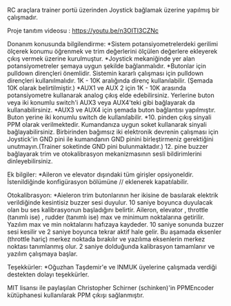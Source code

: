 RC araçlara trainer portü üzerinden Joystick bağlamak üzerine yapılmış bir çalışmadır.

Proje tanıtım videosu : https://youtu.be/n3OITI3CZNc

Donanım konusunda bilgilendirme:
*Sistem potansiyometrelerdeki gerilimi ölçerek konumu öğrenmek ve trim değerlerini ölçülen değerlere ekleyerek çıkış vermek üzerine kurulmuştur.
*Joystick mekaniğinde yer alan potansiyometreler şemaya uygun şekilde bağlanmalıdır.
*Butonlar için pulldown dirençleri önemlidir. Sistemin kararlı çalışması için pulldown dirençleri kullanılmalıdır. 1K - 10K aralığında direnç kullanılabilir. (Şemada 10K olarak belirtilmiştir.)
*AUX1 ve AUX 2 için 1K - 10K arasında potansiyometre kullanarak analog çıkış elde edebilirsiniz. Yerlerine buton veya iki konumlu switch'i AUX3 veya AUX4'teki gibi bağlayarak da kullanabilirsiniz.
*AUX3 ve AUX4 için şemada buton bağlantısı yapılmıştır. Buton yerine iki konumlu switch de kullanılabilir.
*10. pinden çıkış sinyali PPM olarak verilmektedir. Kumandanıza uygun soket kullanarak sinyali bağlayabilirsiniz. Birbirinden bağımsız iki elektronik devrenin çalışması için Joystick'in
GND pini ile kumandanın GND pinini birleştirmeniz gerektiğini unutmayın.(Trainer soketinde GND pini bulunmaktadır.)
12. pine buzzer bağlayarak trim ve otokalibrasyon mekanizmasının sesli bildirimlerini dinleyebilirsiniz.

Ek bilgiler:
*Aileron ve elevator dışındaki tüm girişler opsiyoneldir. İstenildiğinde konfigürasyon bölümüne // eklenerek kapatılabilir.

Otokalibrasyon:
*Aieleron trim butonlarının her ikisine de basılarak elektrik verildiğinde kesintisiz buzzer sesi duyulur. 10 saniye boyunca duyulacak olan bu ses kalibrasyonun başladığını belirtir. Aileron,
elevator , throttle (tanımlı ise) , rudder (tanımlı ise) max ve minimum noktalarına getirilir. Yazılım max ve min noktalarını hafızaya kaydeder. 10 saniye sonunda buzzer sesi kesilir ve 2 saniye
boyunca tekrar aktif hale gelir. Bu aşamada eksenler (throttle hariç) merkez noktada bırakılır ve yazılıma eksenlerin merkez noktası tanımlanmış olur. 2 saniye dolduğunda kalibrasyon 
tamamlanır ve yazılım çalışmaya başlar.

Teşekkürler:
*Oğuzhan Taşdemir'e ve INMUK üyelerine çalışmada verdiği destekten dolayı teşekkürler.

MIT lisansı ile paylaşılan Christopher Schirner (schinken)'in PPMEncoder kütüphanesi kullanılarak PPM çıkışı sağlanmıştır.
